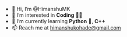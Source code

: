 - 👋 Hi, I’m @HimanshuMK
- 👀 I’m interested in __Coding__ 👨‍💻
- 🌱 I’m currently learning __Python__ 🐍, __C++__
- 📫 Reach me at himanshukohade@gmail.com
<!-- - 💞️ I’m looking to collaborate on ... -->


